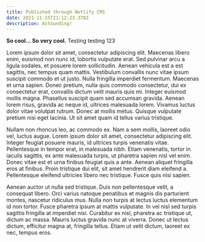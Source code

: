```yaml
---
title: Published through Netlify CMS
date: 2021-11-15T21:12:23.378Z
description: Astounding!
---
```

**So cool... So very cool.** Testing testing 123

Lorem ipsum dolor sit amet, consectetur adipiscing elit. Maecenas libero enim, euismod non nunc id, lobortis vulputate erat. Sed pulvinar arcu a ligula sodales, et posuere lorem sollicitudin. Aenean vehicula est a est sagittis, nec tempus quam mattis. Vestibulum convallis nunc vitae ipsum suscipit commodo et ut justo. Nulla fringilla imperdiet fermentum. Maecenas et urna sapien. Donec pretium, nulla quis commodo consectetur, dui ex consectetur erat, convallis dictum velit mauris quis mi. Integer euismod mollis magna. Phasellus suscipit quam sed accumsan gravida. Aenean lorem risus, gravida ac neque id, ultrices malesuada lorem. Vivamus luctus dolor vitae volutpat rutrum. Donec at mollis metus. Quisque vulputate pretium nisi eget lacinia. Ut sit amet quam id tellus varius tristique.

Nullam non rhoncus leo, ac commodo ex. Nam a sem mollis, laoreet odio vel, luctus augue. Lorem ipsum dolor sit amet, consectetur adipiscing elit. Integer feugiat posuere mauris, id ultrices turpis venenatis vitae. Pellentesque in tempor erat, in malesuada nibh. Etiam venenatis, tortor in iaculis sagittis, ex ante malesuada turpis, ut pharetra sapien nisl vel enim. Donec vitae est et urna finibus feugiat quis a ante. Aenean aliquet fringilla eros at finibus. Proin tristique dui elit, sit amet hendrerit diam eleifend a. Pellentesque eleifend ultricies libero nec tristique. Fusce quis nisi sapien.

Aenean auctor ut nulla sed tristique. Duis non pellentesque velit, a consequat libero. Orci varius natoque penatibus et magnis dis parturient montes, nascetur ridiculus mus. Nulla non turpis at lectus luctus elementum id non tortor. Fusce pharetra ipsum at mattis vulputate. In vel nisl sed turpis sagittis fringilla at imperdiet nisi. Curabitur ex nisl, pharetra ac tristique ut, dictum ac massa. Mauris luctus gravida nunc at viverra. Donec ut lectus dictum, efficitur magna at, fringilla tellus. Etiam ut velit dictum, laoreet ex nec, tempus eros.